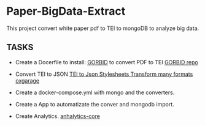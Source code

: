 # Paper-BigData-Extract

This project convert white paper pdf to TEI to mongoDB to analyze big data.

## TASKS

* Create a Docerfile to install:
[GORBID]([http://science-miner.com/document-engineering/]) to convert PDF to TEI
[GORBID repo](https://github.com/klebermagno/grobid)

* Convert TEI to JSON
[TEI to Json Stylesheets ](https://github.com/TEIC/Stylesheets/tree/master)
[Transform many formats oxgarage](https://github.com/sebastianrahtz/oxgarage)

* Create a docker-compose.yml with mongo and the converters.

* Create a App to automatizate the conver and mongodb import.

* Create Analytics.
[anhalytics-core](https://github.com/anHALytics/anhalytics-core)
